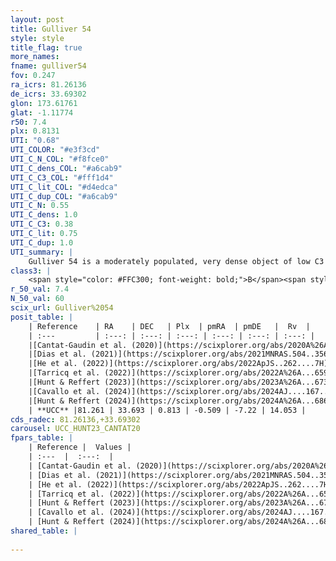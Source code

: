 ```yaml
---
layout: post
title: Gulliver 54
style: style
title_flag: true
more_names: 
fname: gulliver54
fov: 0.247
ra_icrs: 81.26136
de_icrs: 33.69302
glon: 173.61761
glat: -1.11774
r50: 7.4
plx: 0.8131
UTI: "0.68"
UTI_COLOR: "#e3f3cd"
UTI_C_N_COL: "#f8fce0"
UTI_C_dens_COL: "#a6cab9"
UTI_C_C3_COL: "#fff1d4"
UTI_C_lit_COL: "#d4edca"
UTI_C_dup_COL: "#a6cab9"
UTI_C_N: 0.55
UTI_C_dens: 1.0
UTI_C_C3: 0.38
UTI_C_lit: 0.75
UTI_C_dup: 1.0
UTI_summary: |
    Gulliver 54 is a moderately populated, very dense object of low C3 quality. It is well-studied in the literature.
class3: |
    <span style="color: #FFC300; font-weight: bold;">B</span><span style="color: red; font-weight: bold;">C</span>
r_50_val: 7.4
N_50_val: 60
scix_url: Gulliver%2054
posit_table: |
    | Reference    | RA    | DEC   | Plx  | pmRA  | pmDE   |  Rv  |
    | :---         | :---: | :---: | :---: | :---: | :---: | :---: |
    |[Cantat-Gaudin et al. (2020)](https://scixplorer.org/abs/2020A%26A...640A...1C) | 81.297 | 33.688 | 0.791 | -0.595 | -7.299 | -- |
    |[Dias et al. (2021)](https://scixplorer.org/abs/2021MNRAS.504..356D) | 81.271 | 33.696 | 0.777 | -0.605 | -7.245 | -- |
    |[He et al. (2022)](https://scixplorer.org/abs/2022ApJS..262....7H) | 81.251 | 33.703 | 0.832 | -0.478 | -7.223 | -- |
    |[Tarricq et al. (2022)](https://scixplorer.org/abs/2022A%26A...659A..59T) | 81.247 | 33.69 | 0.841 | -0.506 | -7.248 | -- |
    |[Hunt & Reffert (2023)](https://scixplorer.org/abs/2023A%26A...673A.114H) | 81.272 | 33.678 | 0.82 | -0.507 | -7.265 | 6.031 |
    |[Cavallo et al. (2024)](https://scixplorer.org/abs/2024AJ....167...12C) | 81.278 | 33.706 | 0.822 | -- | -- | -- |
    |[Hunt & Reffert (2024)](https://scixplorer.org/abs/2024A%26A...686A..42H) | 81.272 | 33.678 | 0.82 | -0.507 | -7.265 | 6.031 |
    | **UCC** |81.261 | 33.693 | 0.813 | -0.509 | -7.22 | 14.053 | 
cds_radec: 81.26136,+33.69302
carousel: UCC_HUNT23_CANTAT20
fpars_table: |
    | Reference |  Values |
    | :---  |  :---:  |
    | [Cantat-Gaudin et al. (2020)](https://scixplorer.org/abs/2020A%26A...640A...1C) | `AVNN=0.4, DMNN=10.38, AgeNN=8.45` |
    | [Dias et al. (2021)](https://scixplorer.org/abs/2021MNRAS.504..356D) | `Av=0.879, Dist=1212, logage=8.403, [Fe/H]=-0.151` |
    | [He et al. (2022)](https://scixplorer.org/abs/2022ApJS..262....7H) | `A0=0.7, logAge=8.55` |
    | [Tarricq et al. (2022)](https://scixplorer.org/abs/2022A%26A...659A..59T) | `Dist=1154, logAgeNN=8.48` |
    | [Hunt & Reffert (2023)](https://scixplorer.org/abs/2023A%26A...673A.114H) | `AV50=0.704, diffAV50=1.15, MOD50=10.376, logAge50=8.567` |
    | [Cavallo et al. (2024)](https://scixplorer.org/abs/2024AJ....167...12C) | `AV50=0.71, dMod50=10.28, logAge50=8.54, [Fe/H]50=0.05` |
    | [Hunt & Reffert (2024)](https://scixplorer.org/abs/2024A%26A...686A..42H) | `MassJ=175.042` |
shared_table: |
    
---
```


